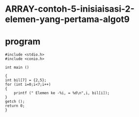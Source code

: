 # ARRAY-contoh-5-inisiaisasi-2-elemen-yang-pertama-algot9

# program

    #include <stdio.h>
    #include <conio.h>

    int main ()

    {
    int bil[7] = {2,5};
    for (int i=0;i<7;i++)
    {
        printf (" Elemen ke -%i, = %d\n",i, bil[i]);
    }
    getch ();
    return 0;
    }
